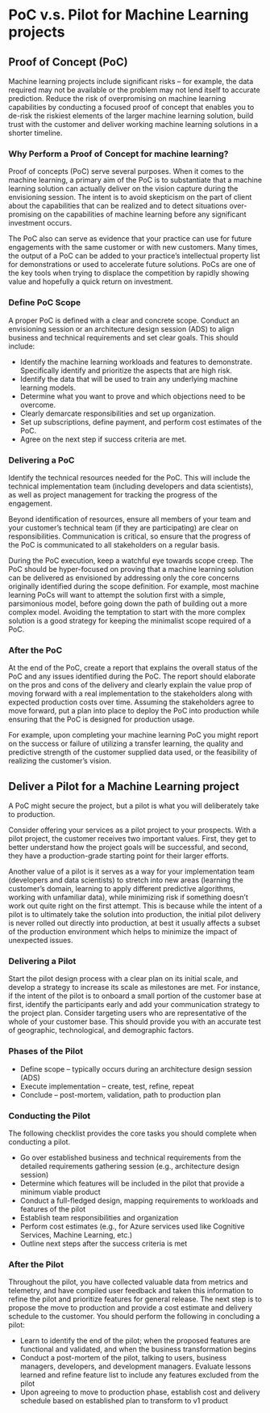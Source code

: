 # PoC v.s. Pilot for Machine Learning projects

## Proof of Concept (PoC)

Machine learning projects include significant risks – for example, the data required may not be available or the problem may not lend itself to accurate prediction. Reduce the risk of overpromising on machine learning capabilities by conducting a focused proof of concept that enables you to de-risk the riskiest elements of the larger machine learning solution, build trust with the customer and deliver working machine learning solutions in a shorter timeline. 

### Why Perform a Proof of Concept for machine learning?

Proof of concepts (PoC) serve several purposes. When it comes to the machine learning, a primary aim of the PoC is to substantiate that a machine learning solution can actually deliver on the vision capture during the envisioning session. The intent is to avoid skepticism on the part of client about the capabilities that can be realized and to detect situations over-promising on the capabilities of machine learning before any significant investment occurs. 

The PoC also can serve as evidence that your practice can use for future engagements with the same customer or with new customers. Many times, the output of a PoC can be added to your practice’s intellectual property list for demonstrations or used to accelerate future solutions. PoCs are one of the key tools when trying to displace the competition by rapidly showing value and hopefully a quick return on investment.

### Define PoC Scope

A proper PoC is defined with a clear and concrete scope. Conduct an envisioning session or an architecture design session (ADS) to align business and technical requirements and set clear goals. This should include:
- Identify the machine learning workloads and features to demonstrate. Specifically identify and prioritize the aspects that are high risk.
- Identify the data that will be used to train any underlying machine learning models.
- Determine what you want to prove and which objections need to be overcome.
- Clearly demarcate responsibilities and set up organization.
- Set up subscriptions, define payment, and perform cost estimates of the PoC.
- Agree on the next step if success criteria are met.

### Delivering a PoC

Identify the technical resources needed for the PoC. This will include the technical implementation team (including developers and data scientists), as well as project management for tracking the progress of the engagement. 

Beyond identification of resources, ensure all members of your team and your customer’s technical team (if they are participating) are clear on responsibilities. Communication is critical, so ensure that the progress of the PoC is communicated to all stakeholders on a regular basis.   

During the PoC execution, keep a watchful eye towards scope creep. The PoC should be hyper-focused on proving that a machine learning solution can be delivered as envisioned by addressing only the core concerns originally identified during the scope definition. For example, most machine learning PoCs will want to attempt the solution first with a simple, parsimonious model, before going down the path of building out a more complex model. Avoiding the temptation to start with the more complex solution is a good strategy for keeping the minimalist scope required of a PoC.

### After the PoC

At the end of the PoC, create a report that explains the overall status of the PoC and any issues identified during the PoC. The report should elaborate on the pros and cons of the delivery and clearly explain the value prop of moving forward with a real implementation to the stakeholders along with expected production costs over time. Assuming the stakeholders agree to move forward, put a plan into place to deploy the PoC into production while ensuring that the PoC is designed for production usage.

For example, upon completing your machine learning PoC you might report on the success or failure of utilizing a transfer learning, the quality and predictive strength of the customer supplied data used, or the feasibility of realizing the customer’s vision.

## Deliver a Pilot for a Machine Learning project

A PoC might secure the project, but a pilot is what you will deliberately take to production.

Consider offering your services as a pilot project to your prospects. With a pilot project, the customer receives two important values. First, they get to better understand how the project goals will be successful, and second, they have a production-grade starting point for their larger efforts.

Another value of a pilot is it serves as a way for your implementation team (developers and data scientists) to stretch into new areas (learning the customer’s domain, learning to apply different predictive algorithms, working with unfamiliar data), while minimizing risk if something doesn’t work out quite right on the first attempt. This is because while the intent of a pilot is to ultimately take the solution into production, the initial pilot delivery is never rolled out directly into production, at best it usually affects a subset of the production environment which helps to minimize the impact of unexpected issues. 

### Delivering a Pilot

Start the pilot design process with a clear plan on its initial scale, and develop a strategy to increase its scale as milestones are met. 
For instance, if the intent of the pilot is to onboard a small portion of the customer base at first, identify the participants early and add your communication strategy to the project plan. Consider targeting users who are representative of the whole of your customer base. This should provide you with an accurate test of geographic, technological, and demographic factors.

### Phases of the Pilot

- Define scope – typically occurs during an architecture design session (ADS)
- Execute implementation – create, test, refine, repeat
- Conclude – post-mortem, validation, path to production plan

### Conducting the Pilot

The following checklist provides the core tasks you should complete when conducting a pilot.
- Go over established business and technical requirements from the detailed requirements gathering session (e.g., architecture design session)
- Determine which features will be included in the pilot that provide a minimum viable product
- Conduct a full-fledged design, mapping requirements to workloads and features of the pilot
- Establish team responsibilities and organization
- Perform cost estimates (e.g., for Azure services used like Cognitive Services, Machine Learning, etc.)
- Outline next steps after the success criteria is met

### After the Pilot

Throughout the pilot, you have collected valuable data from metrics and telemetry, and have compiled user feedback and taken this information to refine the pilot and prioritize features for general release. The next step is to propose the move to production and provide a cost estimate and delivery schedule to the customer. You should perform the following in concluding a pilot:
- Learn to identify the end of the pilot; when the proposed features are functional and validated, and when the business transformation begins
- Conduct a post-mortem of the pilot, talking to users, business managers, developers, and development managers. Evaluate lessons learned and refine feature list to include any features excluded from the pilot
- Upon agreeing to move to production phase, establish cost and delivery schedule based on established plan to transform to v1 product
